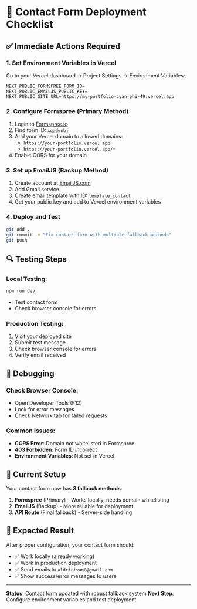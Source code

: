 # 🚀 Contact Form Deployment Checklist

## ✅ **Immediate Actions Required**

### 1. **Set Environment Variables in Vercel**

Go to your Vercel dashboard → Project Settings → Environment Variables:

```
NEXT_PUBLIC_FORMSPREE_FORM_ID=
NEXT_PUBLIC_EMAILJS_PUBLIC_KEY=
NEXT_PUBLIC_SITE_URL=https://my-portfolio-cyan-phi-49.vercel.app
```

### 2. **Configure Formspree (Primary Method)**

1. Login to [Formspree.io](https://formspree.io)
2. Find form ID: `xqadwnbj`
3. Add your Vercel domain to allowed domains:
   - `https://your-portfolio.vercel.app`
   - `https://your-portfolio.vercel.app/*`
4. Enable CORS for your domain

### 3. **Set up EmailJS (Backup Method)**

1. Create account at [EmailJS.com](https://www.emailjs.com)
2. Add Gmail service
3. Create email template with ID: `template_contact`
4. Get your public key and add to Vercel environment variables

### 4. **Deploy and Test**

```bash
git add .
git commit -m "Fix contact form with multiple fallback methods"
git push
```

## 🔍 **Testing Steps**

### Local Testing:

```bash
npm run dev
```

- Test contact form
- Check browser console for errors

### Production Testing:

1. Visit your deployed site
2. Submit test message
3. Check browser console for errors
4. Verify email received

## 🐛 **Debugging**

### Check Browser Console:

- Open Developer Tools (F12)
- Look for error messages
- Check Network tab for failed requests

### Common Issues:

- **CORS Error**: Domain not whitelisted in Formspree
- **403 Forbidden**: Form ID incorrect
- **Environment Variables**: Not set in Vercel

## 📧 **Current Setup**

Your contact form now has **3 fallback methods**:

1. **Formspree** (Primary) - Works locally, needs domain whitelisting
2. **EmailJS** (Backup) - More reliable for deployment
3. **API Route** (Final fallback) - Server-side handling

## 🎯 **Expected Result**

After proper configuration, your contact form should:

- ✅ Work locally (already working)
- ✅ Work in production deployment
- ✅ Send emails to `aldricivan8@gmail.com`
- ✅ Show success/error messages to users

---

**Status**: Contact form updated with robust fallback system
**Next Step**: Configure environment variables and test deployment
